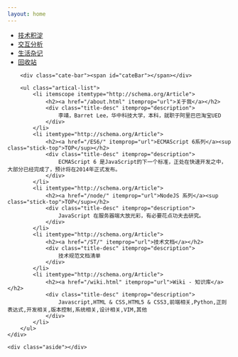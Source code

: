 ```yaml
---
layout: home
---
```


<div class="index-content trash">
    <div class="section">
        <ul class="artical-cate">
            <li><a href="/"><span>技术积淀</span></a></li>
            <li><a href="/opinion"><span>交互分析</span></a></li>
            <li><a href="/life"><span>生活杂记</span></a></li>
            <li class="on"><a href="/trash"><span>回收站</span></a></li>
        </ul>

        <div class="cate-bar"><span id="cateBar"></span></div>

        <ul class="artical-list">
            <li itemscope itemtype="http://schema.org/Article">
                <h2><a href="/about.html" itemprop="url">关于我</a></h2>
                <div class="title-desc" itemprop="description">
                    李靖，Barret Lee，华中科技大学，本科，就职于阿里巴巴淘宝UED
                </div>
            </li>
            <li itemtype="http://schema.org/Article">
                <h2><a href="/ES6/" itemprop="url">ECMAScript 6系列</a><sup class="stick-top">TOP</sup></h2>
                <div class="title-desc" itemprop="description">
                    ECMAScript 6 是JavaScript的下一个标准，正处在快速开发之中，大部分已经完成了，预计将在2014年正式发布。
                </div>
            </li>
            <li itemtype="http://schema.org/Article">
                <h2><a href="/node/" itemprop="url">NodeJS 系列</a><sup class="stick-top">TOP</sup></h2>
                <div class="title-desc" itemprop="description">
                    JavaScript 在服务器端大放光彩，有必要花点功夫去研究。
                </div>
            </li>
            <li itemtype="http://schema.org/Article">
                <h2><a href="/ST/" itemprop="url">技术文档</a></h2>
                <div class="title-desc" itemprop="description">
                    技术规范文档清单
                </div>
            </li>
            <li itemtype="http://schema.org/Article">
                <h2><a href="/wiki.html" itemprop="url">Wiki - 知识库</a></h2>
                <div class="title-desc" itemprop="description">
                    Javascript,HTML & CSS,HTML5 & CSS3,前端相关,Python,正则表达式,开发相关,版本控制,系统相关,设计相关,VIM,其他
                </div>
            </li>
        </ul>
    </div>

    <div class="aside"></div>
</div>
